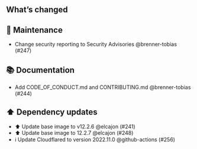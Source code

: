 ## What’s changed
## 🧰 Maintenance

- Change security reporting to Security Advisories @brenner-tobias (#247)

## 📚 Documentation

- Add CODE_OF_CONDUCT.md and CONTRIBUTING.md @brenner-tobias (#244)

## ⬆️ Dependency updates

- ⬆️ Update base image to v12.2.6 @elcajon (#241)
- ⬆️ Update base image to 12.2.7 @elcajon (#248)
- ℹ️ Update Cloudflared to version 2022.11.0 @github-actions (#256)
